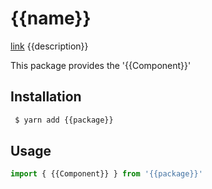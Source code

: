 {{name}}
===
[link]({{repository}}/{{name}})
{{description}}

This package provides the '{{Component}}'


## Installation

```sh 
 $ yarn add {{package}}
```


## Usage

```js static
import { {{Component}} } from '{{package}}'

```